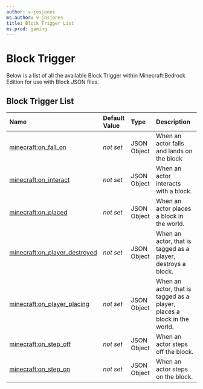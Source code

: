 ```yaml
---
author: v-josjones
ms.author: v-josjones
title: Block Trigger List
ms.prod: gaming
---
```


# Block Trigger

Below is a list of all the available Block Trigger within Minecraft:Bedrock Edition for use with Block JSON files.

## Block Trigger List

|Name |Default Value  |Type  |Description  |
|:----------|:----------|:----------|:----------|
|[minecraft:on_fall_on](BlockTriggers/minecraftBlock_on_fall_on.md)|*not set* | JSON Object| When an actor falls and lands on the block|
|[minecraft:on_interact](BlockTriggers/minecraftBlock_on_interact.md)|*not set*  | JSON Object| When an actor interacts with a block.|
|[minecraft:on_placed](BlockTriggers/minecraftBlock_on_placed.md)|*not set*  | JSON Object| When an actor places a block in the world.|
|[minecraft:on_player_destroyed](BlockTriggers/minecraftBlock_on_player_destroyed.md)|*not set*  | JSON Object| When an actor, that is tagged as a player, destroys a block.|
|[minecraft:on_player_placing](BlockTriggers/minecraftBlock_on_player_placing.md)|*not set*  | JSON Object| When an actor, that is tagged as a player, places a block in the world.|
|[minecraft:on_step_off](BlockTriggers/minecraftBlock_on_step_off.md)|*not set*  | JSON Object| When an actor steps off the block.|
|[minecraft:on_step_on](BlockTriggers/minecraftBlock_on_step_on.md)|*not set*  |  JSON Object| When an actor steps on the block.|
